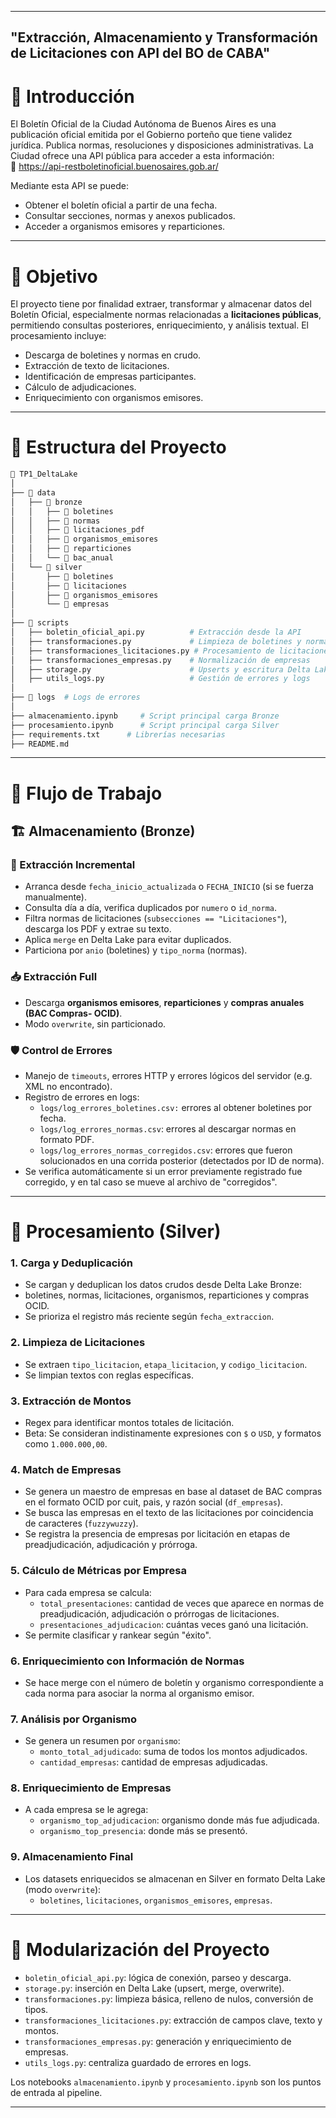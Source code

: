 
---
"Extracción, Almacenamiento y Transformación de Licitaciones con API del BO de CABA"
---

# 📘 Introducción

El Boletín Oficial de la Ciudad Autónoma de Buenos Aires es una publicación oficial emitida por el Gobierno porteño que tiene validez jurídica. Publica normas, resoluciones y disposiciones administrativas. La Ciudad ofrece una API pública para acceder a esta información:  
🔗 https://api-restboletinoficial.buenosaires.gob.ar/

Mediante esta API se puede:
- Obtener el boletín oficial a partir de una fecha.
- Consultar secciones, normas y anexos publicados.
- Acceder a organismos emisores y reparticiones.

---

# 🎯 Objetivo

El proyecto tiene por finalidad extraer, transformar y almacenar datos del Boletín Oficial, especialmente normas relacionadas a **licitaciones públicas**, permitiendo consultas posteriores, enriquecimiento, y análisis textual. El procesamiento incluye:
- Descarga de boletines y normas en crudo.
- Extracción de texto de licitaciones.
- Identificación de empresas participantes.
- Cálculo de adjudicaciones.
- Enriquecimiento con organismos emisores.

---

# 📂 Estructura del Proyecto

```bash
📁 TP1_DeltaLake
│
├── 📂 data
│   ├── 📂 bronze
│   │   ├── 📂 boletines
│   │   ├── 📂 normas
│   │   ├── 📂 licitaciones_pdf
│   │   ├── 📂 organismos_emisores
│   │   ├── 📂 reparticiones
│   │   └── 📂 bac_anual
│   └── 📂 silver
│       ├── 📂 boletines
│       ├── 📂 licitaciones
│       ├── 📂 organismos_emisores
│       └── 📂 empresas
│
├── 📂 scripts
│   ├── boletin_oficial_api.py          # Extracción desde la API
│   ├── transformaciones.py             # Limpieza de boletines y normas
│   ├── transformaciones_licitaciones.py # Procesamiento de licitaciones
│   ├── transformaciones_empresas.py    # Normalización de empresas
│   ├── storage.py                      # Upserts y escritura Delta Lake
│   ├── utils_logs.py                   # Gestión de errores y logs
│
├── 📂 logs  # Logs de errores
│
├── almacenamiento.ipynb     # Script principal carga Bronze
├── procesamiento.ipynb      # Script principal carga Silver
├── requirements.txt      # Librerías necesarias
├── README.md
```

---

# 🚀 Flujo de Trabajo

## 🏗️ Almacenamiento (Bronze)

### 🔄 Extracción Incremental
- Arranca desde `fecha_inicio_actualizada` o `FECHA_INICIO` (si se fuerza manualmente).
- Consulta día a día, verifica duplicados por `numero` o `id_norma`.
- Filtra normas de licitaciones (`subsecciones == "Licitaciones"`), descarga los PDF y extrae su texto.
- Aplica `merge` en Delta Lake para evitar duplicados.
- Particiona por `anio` (boletines) y `tipo_norma` (normas).

### 📥 Extracción Full
- Descarga **organismos emisores**, **reparticiones** y **compras anuales (BAC Compras- OCID)**.
- Modo `overwrite`, sin particionado.

### 🛡️ Control de Errores
- Manejo de `timeouts`, errores HTTP y errores lógicos del servidor (e.g. XML no encontrado).
- Registro de errores en logs:
  - `logs/log_errores_boletines.csv:` errores al obtener boletines por fecha.
  - `logs/log_errores_normas.csv`: errores al descargar normas en formato PDF.
  - `logs/log_errores_normas_corregidos.csv`: errores que fueron solucionados en una corrida posterior (detectados por ID de norma).
- Se verifica automáticamente si un error previamente registrado fue corregido, y en tal caso se mueve al archivo de "corregidos".
---

# 🧠 Procesamiento (Silver)

### 1. Carga y Deduplicación
  - Se cargan y deduplican los datos crudos desde Delta Lake Bronze:
  - boletines, normas, licitaciones, organismos, reparticiones y compras OCID.
  - Se prioriza el registro más reciente según `fecha_extraccion`.

### 2. Limpieza de Licitaciones
- Se extraen `tipo_licitacion`, `etapa_licitacion`, y `codigo_licitacion`.
- Se limpian textos con reglas específicas.

### 3. Extracción de Montos
- Regex para identificar montos totales de licitación.
- Beta: Se consideran indistinamente expresiones con `$` o `USD`, y formatos como `1.000.000,00`.

### 4. Match de Empresas
- Se genera un maestro de empresas en base al dataset de BAC compras en el formato OCID por cuit, pais, y razón social (`df_empresas`).
- Se busca las empresas en el texto de las licitaciones por coincidencia de caracteres (`fuzzywuzzy`).
- Se registra la presencia de empresas por licitación en etapas de preadjudicación, adjudicación y prórroga.

### 5. Cálculo de Métricas por Empresa
- Para cada empresa se calcula:
  - `total_presentaciones`: cantidad de veces que aparece en normas de preadjudicación, adjudicación o prórrogas de licitaciones.
  - `presentaciones_adjudicacion`: cuántas veces ganó una licitación.
- Se permite clasificar y rankear según "éxito".

### 6. Enriquecimiento con Información de Normas
- Se hace merge con el número de boletín y organismo correspondiente a cada norma para asociar la norma al organismo emisor.

### 7. Análisis por Organismo
- Se genera un resumen por `organismo`:
  - `monto_total_adjudicado`: suma de todos los montos adjudicados.
  - `cantidad_empresas`: cantidad de empresas adjudicadas.

### 8. Enriquecimiento de Empresas
- A cada empresa se le agrega:
  - `organismo_top_adjudicacion`: organismo donde más fue adjudicada.
  - `organismo_top_presencia`: donde más se presentó.

### 9. Almacenamiento Final
- Los datasets enriquecidos se almacenan en Silver en formato Delta Lake  (modo `overwrite`):
  - `boletines`, `licitaciones`, `organismos_emisores`, `empresas`.
---

# 🔧 Modularización del Proyecto

- `boletin_oficial_api.py`: lógica de conexión, parseo y descarga.
- `storage.py`: inserción en Delta Lake (upsert, merge, overwrite).
- `transformaciones.py`: limpieza básica, relleno de nulos, conversión de tipos.
- `transformaciones_licitaciones.py`: extracción de campos clave, texto y montos.
- `transformaciones_empresas.py`: generación y enriquecimiento de empresas.
- `utils_logs.py`: centraliza guardado de errores en logs.

Los notebooks `almacenamiento.ipynb` y `procesamiento.ipynb` son los puntos de entrada al pipeline.


---
